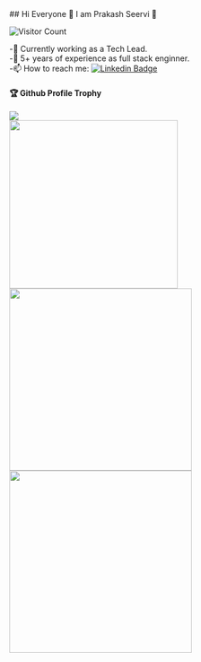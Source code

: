 <div>
## Hi Everyone 👋 I am Prakash Seervi 🔭  
 
 ![Visitor Count](https://profile-counter.glitch.me/prakashseervi/count.svg)

 -💪 Currently working as a Tech Lead. <br/>
 -💼 5+ years of experience as full stack enginner.  <br/>
 -📫 How to reach me: [![Linkedin Badge](https://img.shields.io/badge/-Prakash-blue?style=flat-square&logo=Linkedin&logoColor=white&link=https://www.linkedin.com/in/prakash-choudhary-0a9769aa/)](https://www.linkedin.com/in/prakash-choudhary-0a9769aa/)
 

 <div>
  <h4>🏆 Github Profile Trophy</h4>
  <a href="https://github.com/ryo-ma/github-profile-trophy">
    <img src="https://github-profile-trophy.vercel.app/?username=prakashseervi&column=7"/>
  </a>
</div>
 
  
<a href="https://github.com/prakashseervi">
 <img align="center" width=300  src="https://github-readme-stats.vercel.app/api/top-langs/?username=prakashseervi&theme=dracula&langs_count=4" />
 </a>
 <a href="https://github.com/prakashseervi">
 <img align="center" width=325 src="https://github-readme-stats.vercel.app/api?username=prakashseervi&count_private=true&theme=dracula" /> 
 </a>
 <a href="https://github.com/prakashseervi">
  <img align="center" width=325 src="https://github-readme-streak-stats.herokuapp.com/?user=prakashseervi&theme=dracula" />

</a>
  
  <div/>
 

<!--
**prakashseervi/prakashseervi** is a ✨ _special_ ✨ repository because its `README.md` (this file) appears on your GitHub profile.

Here are some ideas to get you started:

- 🔭 I’m currently working on ...
- 🌱 I’m currently learning ...
- 👯 I’m looking to collaborate on ...
- 🤔 I’m looking for help with ...
- 💬 Ask me about ...
- 📫 How to reach me: ...
- 😄 Pronouns: ...
- ⚡ Fun fact: ...
-->
